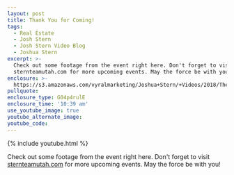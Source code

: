 ```yaml
---
layout: post
title: Thank You for Coming!
tags:
  - Real Estate
  - Josh Stern
  - Josh Stern Video Blog
  - Joshua Stern
excerpt: >-
  Check out some footage from the event right here. Don't forget to visit
  sternteamutah.com for more upcoming events. May the force be with you!
enclosure: >-
  https://s3.amazonaws.com/vyralmarketing/Joshua+Stern/+Videos/2018/The+Stern+Team-+Star+Wars+Movie+Night.mp4
pullquote:
enclosure_type: G04p4rulE
enclosure_time: '10:39 am'
use_youtube_image: true
youtube_alternate_image:
youtube_code:
---
```



{% include youtube.html %}

Check out some footage from the event right here. Don't forget to visit [sternteamutah.com](sternteamutah.com) for more upcoming events. May the force be with you!